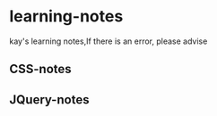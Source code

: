 # learning-notes
kay's learning notes,If there is an error, please advise

## CSS-notes

## JQuery-notes


